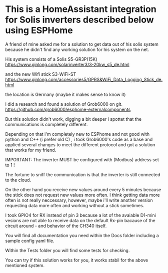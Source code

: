 # This is a HomeAssistant integration for Solis inverters described below using ESPHome
A friend of mine asked me for a solution to get data out of his solis system
because he didn't find any working solution for his system on the net.

His system consists of a Solis S5-GR3P(15K)
https://www.ginlong.com/solarinverter3/3-20kw_s5_de.html

and the new Wifi stick S3-WiFi-ST
https://www.ginlong.com/accessories5/GPRS&WiFi_Data_Logging_Stick_de.html

the location is Germany (maybe it makes sense to know it)

I did a research and found a solution of Grob6000 on git.
https://github.com/grob6000/esphome-externalcomponents

But this solution didn't work, digging a bit deeper i spottet that the
communications is completely different.

Depending on that i'm completely new to ESPhome and not good with python and C++
(i prefer old C) , i took Grob6000's code as a base and applied several changes
to meet the different protocol and got a solution that works for my friend.

IMPORTANT: The inverter MUST be configured with (Modbus) address set to 1 !

The fortune to sniff the communication is that the inverter is still connected to
the cloud.

On the other hand you receive new values around every 5 minutes because the stick
does not request new values more often.
I think getting data more often is not really neccessary, however, maybe i'll
write another version requesting data more often and working without a stick sometimes.

I took GPIO4 for RX instead of pin 3 because a lot of the avaiable D1-mini vesions are
not able to receive data on the default Rx-pin bacause of the circuit around - and 
behavior of the CH340 itself.

You will find all documentation you need within the Docs folder including
a sample config yaml file.

Within the Tests folder you will find some tests for checking.

You can try if this solution works for you,
it works stabil for the above mentioned system.
